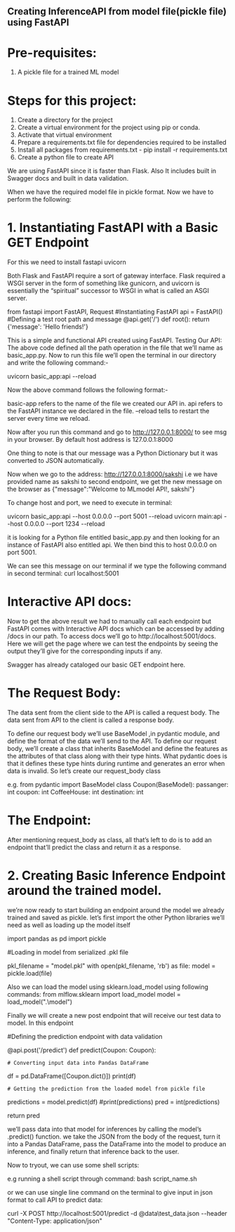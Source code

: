 ## Creating InferenceAPI from model file(pickle file) using FastAPI

# Pre-requisites:
1. A pickle file for a trained ML model

# Steps for this project:
1. Create a directory for the project
2. Create a virtual environment for the project using pip or conda. 
3. Activate that virtual environment
4. Prepare a requirements.txt file for dependencies required to be installed
5. Install all packages from requirements.txt - pip install -r requirements.txt
6. Create a python file to create API

We are using FastAPI since it is faster than Flask. Also It includes built in Swagger docs and built in data validation.

When we have the required model file in pickle format. Now we have to perform the following:

# 1. Instantiating FastAPI with a Basic GET Endpoint

For this we need to install fastapi uvicorn 

Both Flask and FastAPI require a sort of gateway interface. Flask required a WSGI server in the form of something like gunicorn, and uvicorn is essentially the “spiritual” successor to WSGI in what is called an ASGI server. 

from fastapi import FastAPI, Request
#Instantiating FastAPI
api = FastAPI()
#Defining a test root path and message
@api.get('/')
def root():
  return {'message': 'Hello friends!'}

This is a simple and functional API created using FastAPI. 
Testing Our API:
The above code defined all the path operation in the file that we’ll name as basic_app.py.  Now to run this file we’ll open the terminal in our directory and write the following command:-

uvicorn basic_app:api --reload

Now the above command follows the following format:-

basic-app refers to the name of the file we created our API in.
api refers to the FastAPI instance we declared in the file.
–reload tells to restart the server every time we reload.

Now after you run this command and go to http://127.0.0.1:8000/ to see msg in your browser. By default host address is 127.0.0.1:8000

One thing to note is that our message was a Python Dictionary but it was converted to JSON automatically. 

Now when we go to the address: http://127.0.0.1:8000/sakshi i.e we have provided name as sakshi to second endpoint, we get the 
new message on the browser as {"message":"Welcome to MLmodel API!, sakshi"}

To change host and port, we need to execute in terminal:

uvicorn basic_app:api --host 0.0.0.0 --port 5001 --reload
uvicorn main:api --host 0.0.0.0 --port 1234 --reload

it is looking for a Python file entitled basic_app.py and then looking for an instance of FastAPI also entitled api. We then bind this to host 0.0.0.0 on port 5001.

We can see this message on our terminal if we type the following command in second terminal:
curl localhost:5001

# Interactive API docs:

Now to get the above result we had to manually call each endpoint but FastAPI comes with Interactive API docs which can be accessed by adding /docs in our path. To access docs  we’ll go to http://localhost:5001/docs. Here we will get the  page where we can test the endpoints by seeing the output they’ll give for the corresponding inputs if any.

Swagger has already cataloged our basic GET endpoint here.

# The Request Body:

The data sent from the client side to the API is called a request body. The data sent from API to the client is called a response body. 

To define our request body we’ll use BaseModel ,in pydantic module, and define the format of the data we’ll send to the API. To define our request body, we’ll create a class that inherits BaseModel and define the features as the attributes of that class along with their type hints. What pydantic does is that it defines these type hints during runtime and generates an error when data is invalid. So let’s create our request_body class

e.g.
from pydantic import BaseModel
class Coupon(BaseModel):
      passanger: int
      coupon: int
      CoffeeHouse: int
      destination: int

# The Endpoint:
After mentioning request_body as class, all that’s left to do is to add an endpoint that’ll predict the class and return it as a response.

# 2. Creating Basic Inference Endpoint around the trained model.
we’re now ready to start building an endpoint around the model we already trained and saved as pickle.
let’s first import the other Python libraries we’ll need as well as loading up the model itself

import pandas as pd
import pickle

#Loading in model from serialized .pkl file

pkl_filename = "model.pkl"
with open(pkl_filename, 'rb') as file:
  model = pickle.load(file)

Also we can load the model using sklearn.load_model using following commands:
from mlflow.sklearn import load_model
model = load_model(".\model")

Finally we will create a new post endpoint that will receive our test data to model. In this endpoint 

#Defining the prediction endpoint with data validation

@api.post('/predict')
def predict(Coupon: Coupon):

	# Converting input data into Pandas DataFrame

  df = pd.DataFrame([Coupon.dict()])
  print(df)

	# Getting the prediction from the loaded model from pickle file

  predictions = model.predict(df)
  #print(predictions)
  pred = int(predictions)

  return pred

we’ll pass data into that model for inferences by calling the model’s .predict() function.
we take the JSON from the body of the request, turn it into a Pandas DataFrame, pass the DataFrame into the  model to produce an inference, and finally return that inference back to the user.

Now to tryout, we can use some shell scripts:

e.g running a shell script through command: bash script_name.sh

or we can use single line command on the terminal to give input in json format to call API to predict data:

curl -X POST http://localhost:5001/predict -d @data\test_data.json --header "Content-Type: application/json"

